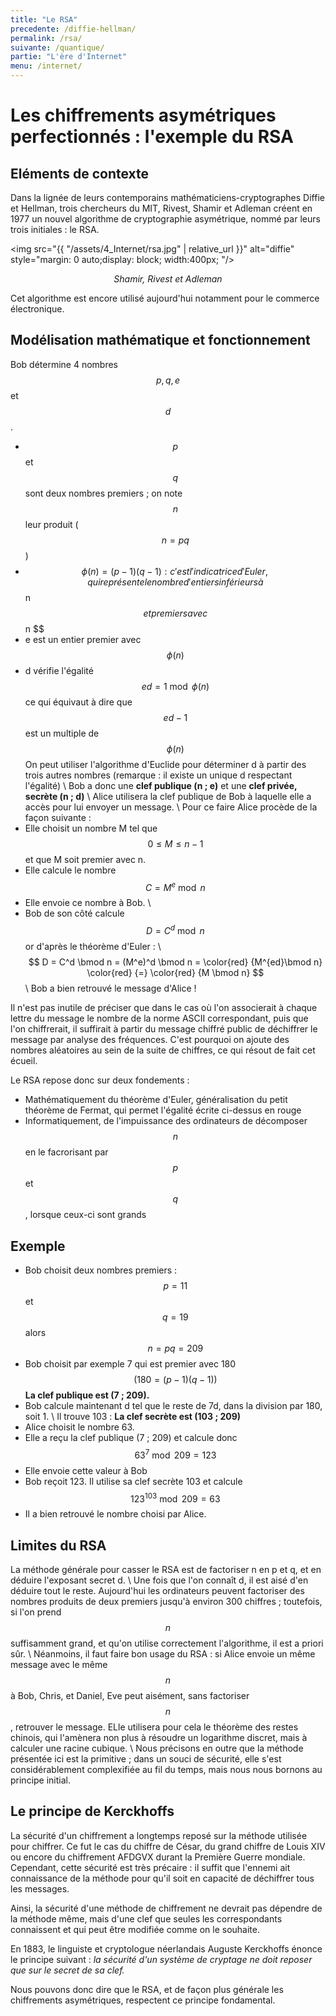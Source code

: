 ```yaml
---
title: "Le RSA"
precedente: /diffie-hellman/
permalink: /rsa/
suivante: /quantique/
partie: "L'ère d'Internet"
menu: /internet/
---
```


# Les chiffrements asymétriques perfectionnés : l'exemple du RSA

## Eléments de contexte

Dans la lignée de leurs contemporains mathématiciens-cryptographes Diffie et Hellman, trois chercheurs du MIT, Rivest, Shamir et Adleman créent en 1977 un nouvel algorithme de cryptographie asymétrique, nommé par leurs trois initiales : le RSA.

<img src="{{ "/assets/4_Internet/rsa.jpg" | relative_url }}" alt="diffie" style="margin: 0 auto;display: block; width:400px; "/>
<p align="center"> <em> Shamir, Rivest et Adleman </em> </p>

Cet algorithme est encore utilisé aujourd'hui notamment pour le commerce électronique.

## Modélisation mathématique et fonctionnement

Bob détermine 4 nombres $$ p, q, e $$ et $$ d $$.
* $$ p $$ et $$ q $$ sont deux nombres premiers ; on note $$ n $$ leur produit ($$ n = pq $$)
* $$ \phi (n) = (p-1)(q-1) : c'est l'indicatrice d'Euler, qui représente le nombre d'entiers inférieurs à $$ n $$ et premiers avec $$ n $$
* e est un entier premier avec $$ \phi (n) $$
* d vérifie l'égalité $$ ed = 1 \bmod \phi (n) $$ ce qui équivaut à dire que $$ ed-1 $$ est un multiple de $$ \phi (n) $$
On peut utiliser l'algorithme d'Euclide pour déterminer d à partir des trois autres nombres (remarque : il existe un unique d respectant l'égalité) \\
Bob a donc une **clef publique (n ; e)** et une **clef privée, secrète (n ; d)** \\
Alice utilisera la clef publique de Bob à laquelle elle a accès pour lui envoyer un message. \\
Pour ce faire Alice procède de la façon suivante : 
* Elle choisit un nombre M tel que $$ 0 \leq M \leq n-1 $$ et que M soit premier avec n. 
* Elle calcule le nombre $$ C = M^e \bmod n $$ 
* Elle envoie ce nombre à Bob. \\
* Bob de son côté calcule $$ D = C^d \bmod n $$ or d'après le théorème d'Euler : \\
$$ D = C^d \bmod n = (M^e)^d \bmod n = \color{red} {M^{ed}\bmod n} \color{red} {=} \color{red} {M \bmod n}  $$ \\
Bob a bien retrouvé le message d'Alice ! 

Il n'est pas inutile de préciser que dans le cas où l'on associerait à chaque lettre du message le nombre de la norme ASCII correspondant, puis que l'on chiffrerait, il suffirait à partir du message chiffré public de déchiffrer le message par analyse des fréquences. C'est pourquoi on ajoute des nombres aléatoires au sein de la suite de chiffres, ce qui résout de fait cet écueil.

Le RSA repose donc sur deux fondements :
* Mathématiquement du théorème d'Euler, généralisation du petit théorème de Fermat, qui permet l'égalité écrite ci-dessus en rouge
* Informatiquement, de l'impuissance des ordinateurs de décomposer $$ n $$ en le facrorisant par $$ p $$ et $$ q $$, lorsque ceux-ci sont grands

## Exemple

* Bob choisit deux nombres premiers :
$$ p = 11 $$ et $$ q = 19 $$ alors $$n = pq = 209 $$
* Bob choisit par exemple 7 qui est premier avec 180 $$ (180 = (p-1)(q-1)) $$
**La clef publique est (7 ; 209).**
* Bob calcule maintenant d tel que le reste de 7d, dans la division par 180, soit 1. \\
Il trouve 103 : **La clef secrète est (103 ; 209)**
* Alice choisit le nombre 63.
* Elle a reçu la clef publique (7 ; 209) et calcule donc $$ 63^7 \bmod 209 = 123 $$
* Elle envoie cette valeur à Bob
* Bob reçoit 123. Il utilise sa clef secrète 103 et calcule $$ 123^{103} \bmod 209 = 63 $$
* Il a bien retrouvé le nombre choisi par Alice.

## Limites du RSA

La  méthode générale pour casser le RSA est de factoriser n en p et q, et en déduire l'exposant secret d. \\
Une fois que l'on connaît d, il est aisé d'en déduire tout le reste.
Aujourd'hui les ordinateurs peuvent factoriser des nombres produits de deux premiers jusqu'à environ 300 chiffres ; toutefois, si l'on prend $$ n $$ suffisamment grand, et qu'on utilise correctement l'algorithme, il est a priori sûr. \\
Néanmoins, il faut faire bon usage du RSA : si Alice envoie un même message avec le même $$ n $$ à Bob, Chris, et Daniel, Eve peut aisément, sans factoriser $$ n $$, retrouver le message. ELle utilisera pour cela le théorème des restes chinois, qui l'amènera non plus à résoudre un logarithme discret, mais à calculer une racine cubique. \\
Nous précisons en outre que la méthode présentée ici est la primitive ; dans un souci de sécurité, elle s'est considérablement complexifiée au fil du temps, mais nous nous bornons au principe initial.

## Le principe de Kerckhoffs

La sécurité d'un chiffrement a longtemps reposé sur la méthode utilisée pour chiffrer. Ce fut le cas du chiffre de César, du grand chiffre de Louis XIV ou encore du chiffrement AFDGVX durant la Première Guerre mondiale. Cependant, cette sécurité est très précaire : il suffit que l'ennemi ait connaissance de la méthode pour qu'il soit en capacité de déchiffrer tous les messages.

Ainsi, la sécurité d'une méthode de chiffrement ne devrait pas dépendre de la méthode même, mais d'une clef que seules les correspondants connaissent et qui peut être modifiée comme on le souhaite. 

En 1883, le linguiste et cryptologue néerlandais Auguste Kerckhoffs énonce le principe suivant : *la sécurité d'un système de cryptage ne doit reposer que sur le secret de sa clef.*

Nous pouvons donc dire que le RSA, et de façon plus générale les chiffrements asymétriques, respectent ce principe fondamental.
